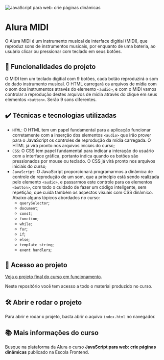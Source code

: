 ![JavaScript para web: crie páginas dinâmicas](https://user-images.githubusercontent.com/3089882/136042927-247c4863-2c87-44d2-a6f9-116e2d4087b1.png)

# Alura MIDI

O Alura MIDI é um instrumento musical de interface digitial (MIDI), que reproduz sons de instrumentos musicais, por enquanto de uma bateria, ao usuário clicar ou pressionar com teclado em seus botões.


## 🔨 Funcionalidades do projeto

O MIDI tem um teclado digitial com 9 botões, cada botão reproduzirá o som de dado instrumento musical. O HTML carregará os arquivos de mídia com o som dos instrumentos através do elemento `<audio>`, e com o MIDI vamos controlar a reprodução destes arquivos de mídia através do clique em seus elementos `<button>`. Serão 9 sons diferentes.

## ✔️ Técnicas e tecnologias utilizadas

- `HTML`: O HTML tem um papel fundamental para a aplicação funcionar corretamente com a inserção dos elementos `<audio>` que irão prover para o JavaScript os controles de reprodução da mídia carregada. O HTML já virá pronto nos arquivos iniciais do curso;
- `CSS`: O CSS tem papel fundamental para indicar a interação do usuário com a interface gráfica, portanto indica quando os botões são pressionados por mouse ou teclado. O CSS já virá pronto nos arquivos iniciais do curso;
- `JavaScript`: O JavaScript proporcionará programarmos a dinâmica de controle de reprodução de um som, que a princípio está sendo realizada pelo elemento `<audio>`, e passarmos este controle para os elementos `<button>`, com todo o cuidado de fazer um código inteligente, sem repetição, que cuida também os aspectos visuais com CSS dinâmico. Abaixo alguns tópicos abordados no curso:
  - `querySelector`;
  - `document`;
  - `const`;
  - `function`;
  - `while`;
  - `for`;
  - `if`;
  - `else`;
  - `template string`;
  - `event handlers`;

## 📁 Acesso ao projeto

[Veja o projeto final do curso em funcionamento](https://aluramidi-curso.vercel.app/).

Neste repositório você tem acesso a todo o material produzido no curso.

## 🛠️ Abrir e rodar o projeto

Para abrir e rodar o projeto, basta abrir o aquivo `index.html` no navegador.

## 📚 Mais informações do curso

Busque na plataforma da Alura o curso **JavaScript para web: crie páginas dinâmicas** publicado na Escola Frontend.
